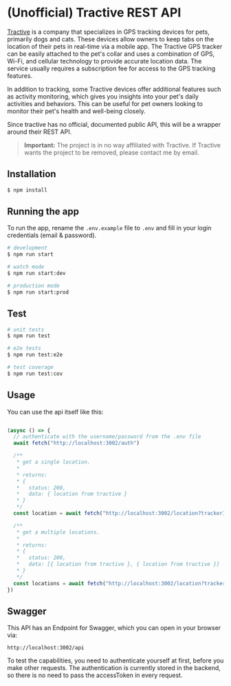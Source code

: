 # (Unofficial) Tractive REST API

[Tractive](https://tractive.com/) is a company that specializes in GPS tracking devices for pets, primarily dogs and cats. These devices allow
owners to keep tabs on the location of their pets in real-time via a mobile app. The Tractive GPS tracker can be easily
attached to the pet's collar and uses a combination of GPS, Wi-Fi, and cellular technology to provide accurate location
data. The service usually requires a subscription fee for access to the GPS tracking features.

In addition to tracking, some Tractive devices offer additional features such as activity monitoring, which gives you
insights into your pet's daily activities and behaviors. This can be useful for pet owners looking to monitor their
pet's health and well-being closely.

Since tractive has no official, documented public API, this will be a wrapper around their REST API.

> **Important:** The project is in no way affiliated with Tractive. If Tractive wants the project to be removed, please
> contact me by email.

## Installation

```bash
$ npm install
```

## Running the app

To run the app, rename the ```.env.example``` file to ```.env``` and fill in your login credentials (email & password).

```bash
# development
$ npm run start

# watch mode
$ npm run start:dev

# production mode
$ npm run start:prod
```

## Test

```bash
# unit tests
$ npm run test

# e2e tests
$ npm run test:e2e

# test coverage
$ npm run test:cov
```

## Usage

You can use the api itself like this:

```javascript

(async () => {
  // authenticate with the username/password from the .env file
  await fetch("http://localhost:3002/auth")

  /**
   * get a single location.
   *
   * returns:
   * {
   *   status: 200,
   *   data: { location from tractive }
   * }
   */
  const location = await fetch("http://localhost:3002/location?trackerId=mytrackerid")

  /**
   * get a multiple locations.
   *
   * returns:
   * {
   *   status: 200,
   *   data: [{ location from tractive }, { location from tractive }]
   * }
   */
  const locations = await fetch("http://localhost:3002/location?trackerId=mytrackerid,mysecondtrackerid")
})
```

## Swagger

This API has an Endpoint for Swagger, which you can open in your browser via:

```
http://localhost:3002/api
```

To test the capabilities, you need to authenticate yourself at first, before you make other requests. The authentication
is currently stored in the backend, so there is no need to pass the accessToken in every request.
